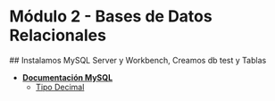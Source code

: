 # Módulo 2 - Bases de Datos Relacionales

## Instalamos MySQL Server y Workbench, Creamos db test y Tablas

- **[Documentación MySQL](https://www.mysqltutorial.org)**
    - [Tipo Decimal](https://www.mysqltutorial.org/mysql-decimal/)
